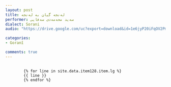 ```yaml
---
layout: post
title: له‌نجه‌ گیان به‌ له‌نجه‌
performer: سه‌ید محه‌مه‌دی سه‌فایی
dialect: Sorani
audio: "https://drive.google.com/uc?export=download&id=1e6jyP20iFqOV2Pm9MW67ZXQ_0vdDRwl1"

categories:
- Goranî

comments: true
---
```


<div class="language-plaintext highlighter-rouge">
    <div class="highlight">
        <pre class="highlight">
            <code>
        {% for line in site.data.item128.item.lg %}
        {{ line }}
        {% endfor %}
            </code>
        </pre>
    </div>
</div>

